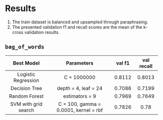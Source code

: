 # Results
1. The train dataset is balanced and upsampled through paraphrasing.
2. The presented validation f1 and recall scores are the mean of the k-cross validation results.

## `bag_of_words`

Best Model | Parameters | val f1 | val recall
:-----: | :-----: | :-----: | :-----: |
Logistic Regression | C = 1000000 | 0.8112 | 0.8013
Decision Tree | depth = 4, leaf = 24 | 0.7086 | 0.7199
Random Forest | estimators = 9 | 0.7969 | 0.7649
SVM with grid search | C = 100, gamma = 0.0001, kernel = rbf | 0.7826 | 0.78